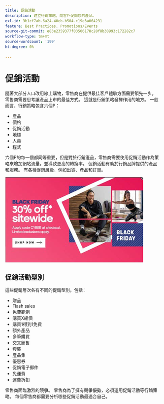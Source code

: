 ```yaml
---
title: 促銷活動
description: 建立行銷策略，向客戶促銷您的產品。
exl-id: 3b1cf7ab-6a24-40eb-b504-c19e3a064231
feature: Best Practices, Promotions/Events
source-git-commit: e83e2359377f03506178c28f8b30993c172282c7
workflow-type: tm+mt
source-wordcount: '199'
ht-degree: 0%

---
```


# 促銷活動

隨著大部分人口改用線上購物，零售商在提供最佳客戶體驗方面需要領先一步。 零售商需要思考讓產品上市的最佳方式。 這就是行銷策略發揮作用的地方。 一般而言，行銷策略包含六個P：

- 產品
- 價格
- 促銷活動
- 地標
- 人員
- 程式

六個P的每一個都同等重要，但是對於行銷產品，零售商需要使用促銷活動作為策略來增加網站流量，並導致更高的轉換率。 促銷活動有助於行銷品牌提供的產品和服務。 有各種促銷層級，例如出貨、產品和訂單。

![促銷廣告範例](../../assets/playbooks/promotion-example.png)

## 促銷活動型別

這些促銷層次各有不同的促銷型別，包括：

- 贈品
- Flash sales
- 免費範例
- 購買X總價
- 購買1得到1免費
- 額外產品
- 多筆購買
- 交叉銷售
- 套裝
- 產品集
- 優惠券
- 促銷電子郵件
- 免運費
- 運費折扣

零售商面臨激烈的競爭。 零售商為了擁有競爭優勢，必須運用促銷活動等行銷策略。 每個零售商都需要分析哪些促銷活動最適合自己。
